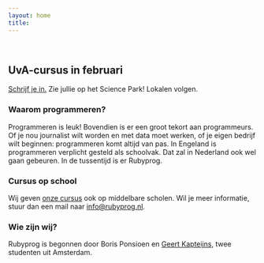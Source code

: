 ```yaml
---
layout: home
title:
---
```


&nbsp;

## UvA-cursus in februari

[Schrijf je
in.](http://scholen.uva.nl/nieuws/agenda/item/rubyprog-feb15-uva.html) Zie
jullie op het Science Park! Lokalen volgen.

### Waarom programmeren?

Programmeren is leuk! Bovendien is er een groot tekort aan programmeurs. Of je
nou journalist wilt worden en met data moet werken, of je eigen bedrijf wilt
beginnen: programmeren komt altijd van pas.
In Engeland is programmeren verplicht gesteld als schoolvak. Dat zal in Nederland
ook wel gaan gebeuren. In de tussentijd is er Rubyprog.

### Cursus op school

Wij geven [onze cursus](/ruby/hoofdstuk1) ook op middelbare scholen. Wil je meer informatie, stuur dan een mail naar [info@rubyprog.nl](mailto:info@rubyprog.nl).

### Wie zijn wij?

Rubyprog is begonnen door Boris Ponsioen en [Geert
Kapteijns](http://kapteijns.org/), twee studenten uit Amsterdam. 
